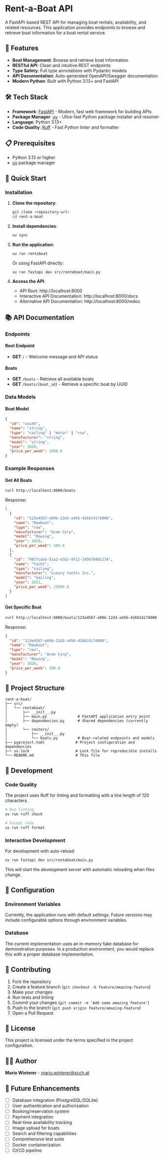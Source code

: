 # Rent-a-Boat API

A FastAPI-based REST API for managing boat rentals, availability, and related resources. This application provides endpoints to browse and retrieve boat information for a boat rental service.

## 🚢 Features

- **Boat Management**: Browse and retrieve boat information
- **RESTful API**: Clean and intuitive REST endpoints
- **Type Safety**: Full type annotations with Pydantic models
- **API Documentation**: Auto-generated OpenAPI/Swagger documentation
- **Modern Python**: Built with Python 3.13+ and FastAPI

## 🛠️ Tech Stack

- **Framework**: [FastAPI](https://fastapi.tiangolo.com/) - Modern, fast web framework for building APIs
- **Package Manager**: [uv](https://github.com/astral-sh/uv) - Ultra-fast Python package installer and resolver
- **Language**: Python 3.13+
- **Code Quality**: [Ruff](https://github.com/astral-sh/ruff) - Fast Python linter and formatter

## 📋 Prerequisites

- Python 3.13 or higher
- [uv](https://github.com/astral-sh/uv) package manager

## 🚀 Quick Start

### Installation

1. **Clone the repository**:
   ```bash
   git clone <repository-url>
   cd rent-a-boat
   ```

2. **Install dependencies**:
   ```bash
   uv sync
   ```

3. **Run the application**:
   ```bash
   uv run rentaboat
   ```

   Or using FastAPI directly:
   ```bash
   uv run fastapi dev src/rentaboat/main.py
   ```

4. **Access the API**:
   - API Root: http://localhost:8000
   - Interactive API Documentation: http://localhost:8000/docs
   - Alternative API Documentation: http://localhost:8000/redoc

## 📚 API Documentation

### Endpoints

#### Root Endpoint
- **GET** `/` - Welcome message and API status

#### Boats
- **GET** `/boats` - Retrieve all available boats
- **GET** `/boats/{boat_id}` - Retrieve a specific boat by UUID

### Data Models

#### Boat Model
```json
{
  "id": "uuid4",
  "name": "string",
  "type": "sailing" | "motor" | "row",
  "manufacturer": "string",
  "model": "string",
  "year": 2020,
  "price_per_week": 1000.0
}
```

### Example Responses

#### Get All Boats
```bash
curl http://localhost:8000/boats
```

Response:
```json
[
  {
    "id": "123e4567-e89b-12d3-a456-426614174000",
    "name": "Rowboat",
    "type": "row",
    "manufacturer": "Acme Corp",
    "model": "Rowing",
    "year": 2020,
    "price_per_week": 500.0
  },
  {
    "id": "987fcdeb-51a2-43d1-9f12-345678901234",
    "name": "Yacht",
    "type": "sailing",
    "manufacturer": "Luxury Yachts Inc.",
    "model": "Sailing",
    "year": 2021,
    "price_per_week": 25000.0
  }
]
```

#### Get Specific Boat
```bash
curl http://localhost:8000/boats/123e4567-e89b-12d3-a456-426614174000
```

Response:
```json
{
  "id": "123e4567-e89b-12d3-a456-426614174000",
  "name": "Rowboat",
  "type": "row",
  "manufacturer": "Acme Corp",
  "model": "Rowing",
  "year": 2020,
  "price_per_week": 500.0
}
```

## 📁 Project Structure

```
rent-a-boat/
├── src/
│   └── rentaboat/
│       ├── __init__.py
│       ├── main.py              # FastAPI application entry point
│       ├── dependencies.py      # Shared dependencies (currently empty)
│       └── routers/
│           ├── __init__.py
│           └── boats.py         # Boat-related endpoints and models
├── pyproject.toml              # Project configuration and dependencies
├── uv.lock                     # Lock file for reproducible installs
└── README.md                   # This file
```

## 🧪 Development

### Code Quality

The project uses Ruff for linting and formatting with a line length of 120 characters.

```bash
# Run linting
uv run ruff check

# Format code
uv run ruff format
```

### Interactive Development

For development with auto-reload:

```bash
uv run fastapi dev src/rentaboat/main.py
```

This will start the development server with automatic reloading when files change.

## 📝 Configuration

### Environment Variables

Currently, the application runs with default settings. Future versions may include configurable options through environment variables.

### Database

The current implementation uses an in-memory fake database for demonstration purposes. In a production environment, you would replace this with a proper database implementation.

## 🤝 Contributing

1. Fork the repository
2. Create a feature branch (`git checkout -b feature/amazing-feature`)
3. Make your changes
4. Run tests and linting
5. Commit your changes (`git commit -m 'Add some amazing feature'`)
6. Push to the branch (`git push origin feature/amazing-feature`)
7. Open a Pull Request

## 📄 License

This project is licensed under the terms specified in the project configuration.

## 👨‍💻 Author

**Mario Winterer** - mario.winterer@scch.at

## 🔮 Future Enhancements

- [ ] Database integration (PostgreSQL/SQLite)
- [ ] User authentication and authorization
- [ ] Booking/reservation system
- [ ] Payment integration
- [ ] Real-time availability tracking
- [ ] Image upload for boats
- [ ] Search and filtering capabilities
- [ ] Comprehensive test suite
- [ ] Docker containerization
- [ ] CI/CD pipeline
